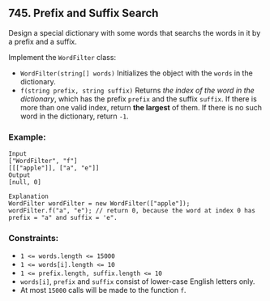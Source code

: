 ## 745. Prefix and Suffix Search

Design a special dictionary with some words that searchs the words in it by a prefix and a suffix.

Implement the ```WordFilter``` class:

* ```WordFilter(string[] words)``` Initializes the object with the ```words``` in the dictionary.
* ```f(string prefix, string suffix)``` Returns *the index of the word in the dictionary*, which has the prefix ```prefix``` and the suffix ```suffix```. If there is more than one valid index, return **the largest** of them. If there is no such word in the dictionary, return ```-1```.

### Example:
```
Input
["WordFilter", "f"]
[[["apple"]], ["a", "e"]]
Output
[null, 0]

Explanation
WordFilter wordFilter = new WordFilter(["apple"]);
wordFilter.f("a", "e"); // return 0, because the word at index 0 has prefix = "a" and suffix = 'e".
```

### Constraints:

* ```1 <= words.length <= 15000```
* ```1 <= words[i].length <= 10```
* ```1 <= prefix.length, suffix.length <= 10```
* ```words[i]```, ```prefix``` and ```suffix``` consist of lower-case English letters only.
* At most ```15000``` calls will be made to the function ```f```.